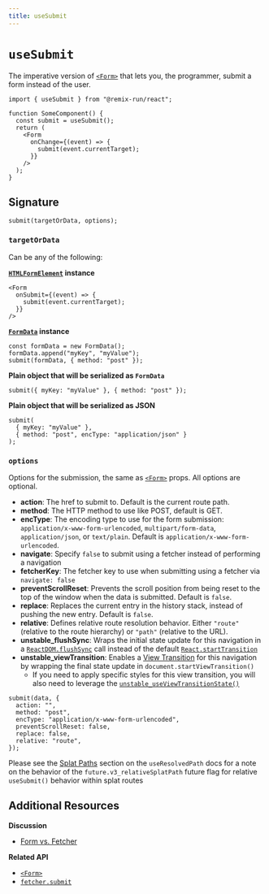 ```yaml
---
title: useSubmit
---
```


# `useSubmit`

The imperative version of [`<Form>`][form-component] that lets you, the programmer, submit a form instead of the user.

```tsx
import { useSubmit } from "@remix-run/react";

function SomeComponent() {
  const submit = useSubmit();
  return (
    <Form
      onChange={(event) => {
        submit(event.currentTarget);
      }}
    />
  );
}
```

## Signature

```tsx
submit(targetOrData, options);
```

### `targetOrData`

Can be any of the following:

**[`HTMLFormElement`][html-form-element] instance**

```tsx
<Form
  onSubmit={(event) => {
    submit(event.currentTarget);
  }}
/>
```

**[`FormData`][form-data] instance**

```tsx
const formData = new FormData();
formData.append("myKey", "myValue");
submit(formData, { method: "post" });
```

**Plain object that will be serialized as `FormData`**

```tsx
submit({ myKey: "myValue" }, { method: "post" });
```

**Plain object that will be serialized as JSON**

```tsx
submit(
  { myKey: "myValue" },
  { method: "post", encType: "application/json" }
);
```

### `options`

Options for the submission, the same as [`<Form>`][form-component] props. All options are optional.

- **action**: The href to submit to. Default is the current route path.
- **method**: The HTTP method to use like POST, default is GET.
- **encType**: The encoding type to use for the form submission: `application/x-www-form-urlencoded`, `multipart/form-data`, `application/json`, or `text/plain`. Default is `application/x-www-form-urlencoded`.
- **navigate**: Specify `false` to submit using a fetcher instead of performing a navigation
- **fetcherKey**: The fetcher key to use when submitting using a fetcher via `navigate: false`
- **preventScrollReset**: Prevents the scroll position from being reset to the top of the window when the data is submitted. Default is `false`.
- **replace**: Replaces the current entry in the history stack, instead of pushing the new entry. Default is `false`.
- **relative**: Defines relative route resolution behavior. Either `"route"` (relative to the route hierarchy) or `"path"` (relative to the URL).
- **unstable_flushSync**: Wraps the initial state update for this navigation in a [`ReactDOM.flushSync`][flush-sync] call instead of the default [`React.startTransition`][start-transition]
- **unstable_viewTransition**: Enables a [View Transition][view-transitions] for this navigation by wrapping the final state update in `document.startViewTransition()`
  - If you need to apply specific styles for this view transition, you will also need to leverage the [`unstable_useViewTransitionState()`][use-view-transition-state]

```tsx
submit(data, {
  action: "",
  method: "post",
  encType: "application/x-www-form-urlencoded",
  preventScrollReset: false,
  replace: false,
  relative: "route",
});
```

<docs-info>Please see the [Splat Paths][relativesplatpath] section on the `useResolvedPath` docs for a note on the behavior of the `future.v3_relativeSplatPath` future flag for relative `useSubmit()` behavior within splat routes</docs-info>

## Additional Resources

**Discussion**

- [Form vs. Fetcher][form-vs-fetcher]

**Related API**

- [`<Form>`][form-component]
- [`fetcher.submit`][fetcher-submit]

[form-component]: ../components/form
[html-form-element]: https://developer.mozilla.org/en-US/docs/Web/API/HTMLFormElement
[form-data]: https://developer.mozilla.org/en-US/docs/Web/API/FormData
[form-vs-fetcher]: ../discussion/form-vs-fetcher
[fetcher-submit]: ../hooks/use-fetcher#fetchersubmitformdata-options
[flush-sync]: https://react.dev/reference/react-dom/flushSync
[start-transition]: https://react.dev/reference/react/startTransition
[view-transitions]: https://developer.mozilla.org/en-US/docs/Web/API/View_Transitions_API
[use-view-transition-state]: ../hooks//use-view-transition-state
[relativesplatpath]: ./use-resolved-path#splat-paths
